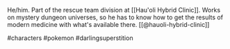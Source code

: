 He/him. Part of the rescue team division at [[Hau'oli Hybrid Clinic]]. Works on mystery dungeon universes, so he has to know how to get the results of modern medicine with what's available there. [[@hauoli-hybrid-clinic]]

#characters  #pokemon #darlingsuperstition